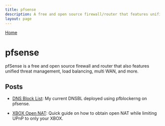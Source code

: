 ```yaml
---
title: pfsense
description: A free and open source firewall/router that features unified threat management, load balancing, multi WAN, and more.
layout: page
---
```

[Home](https://plaintoast.org)

# pfsense

pfSense is a free and open source firewall and router that also features unified threat management, load balancing, multi WAN, and more.

## Posts

- [DNS Block List](https://plaintoast.org/pfsense/2018/03/18/DNS-Black-Hole.html): My current DNSBL deployed using pfblockerng on pfsense. 

- [XBOX Open NAT](https://plaintoast.org/pfsense/2018/03/19/XBOX-Open-NAT.html): Quick guide on how to obtain open NAT while limiting UPnP to only your XBOX. 
